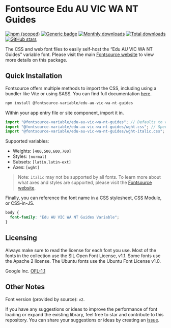 # Fontsource Edu AU VIC WA NT Guides

[![npm (scoped)](https://img.shields.io/npm/v/@fontsource-variable/edu-au-vic-wa-nt-guides?color=brightgreen)](https://www.npmjs.com/package/@fontsource-variable/edu-au-vic-wa-nt-guides) [![Generic badge](https://img.shields.io/badge/fontsource-passing-brightgreen)](https://github.com/fontsource/fontsource) [![Monthly downloads](https://badgen.net/npm/dm/@fontsource-variable/edu-au-vic-wa-nt-guides)](https://github.com/fontsource/fontsource) [![Total downloads](https://badgen.net/npm/dt/@fontsource-variable/edu-au-vic-wa-nt-guides)](https://github.com/fontsource/fontsource) [![GitHub stars](https://img.shields.io/github/stars/fontsource/fontsource.svg?style=social&label=Star)](https://github.com/fontsource/fontsource/stargazers)

The CSS and web font files to easily self-host the “Edu AU VIC WA NT Guides” variable font. Please visit the main [Fontsource website](https://fontsource.org/fonts/edu-au-vic-wa-nt-guides) to view more details on this package.

## Quick Installation

Fontsource offers multiple methods to import the CSS, including using a bundler like Vite or using SASS. You can find full documentation [here](https://fontsource.org/docs/getting-started/introduction).

```javascript
npm install @fontsource-variable/edu-au-vic-wa-nt-guides
```

Within your app entry file or site component, import it in.

```javascript
import "@fontsource-variable/edu-au-vic-wa-nt-guides"; // Defaults to wght axis
import "@fontsource-variable/edu-au-vic-wa-nt-guides/wght.css"; // Specify axis
import "@fontsource-variable/edu-au-vic-wa-nt-guides/wght-italic.css"; // Specify axis and style
```

Supported variables:
- Weights: `[400,500,600,700]`
- Styles: `[normal]`
- Subsets: `[latin,latin-ext]`
- Axes: `[wght]`

> Note: `italic` may not be supported by all fonts. To learn more about what axes and styles are supported, please visit the [Fontsource website](https://fontsource.org/fonts/edu-au-vic-wa-nt-guides).

Finally, you can reference the font name in a CSS stylesheet, CSS Module, or CSS-in-JS.

```css
body {
  font-family: "Edu AU VIC WA NT Guides Variable";
}
```

## Licensing
Always make sure to read the license for each font you use. Most of the fonts in the collection use the SIL Open Font License, v1.1. Some fonts use the Apache 2 license. The Ubuntu fonts use the Ubuntu Font License v1.0.

Google Inc.
[OFL-1.1](http://scripts.sil.org/OFL)

## Other Notes
Font version (provided by source): `v2`.

If you have any suggestions or ideas to improve the performance of font loading or expand the existing library, feel free to star and contribute to this repository. You can share your suggestions or ideas by creating an [issue](https://github.com/fontsource/fontsource/issues).